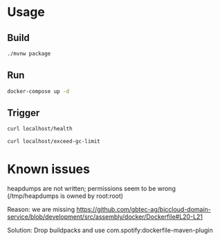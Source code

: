 # Usage

## Build

```bash
./mvnw package
```

## Run

```bash
docker-compose up -d
```

## Trigger

```bash
curl localhost/health
```

```bash
curl localhost/exceed-gc-limit
```

# Known issues
heapdumps are not written; permissions seem to be wrong (/tmp/heapdumps is owned by root:root)

Reason: we are missing
    https://github.com/gbtec-ag/biccloud-domain-service/blob/development/src/assembly/docker/Dockerfile#L20-L21

Solution:
    Drop buildpacks and use com.spotify:dockerfile-maven-plugin
